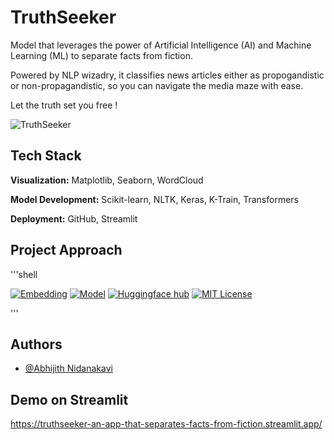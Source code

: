 
# TruthSeeker

Model that leverages the power of Artificial Intelligence (AI) and Machine Learning (ML) to separate facts from fiction.

Powered by NLP wizadry, it classifies news articles either as propogandistic or non-propagandistic, so you can navigate the media maze with ease. 

Let the truth set you free !




![TruthSeeker](https://github.com/AbhijithNidanakavi/TruthSeeker/assets/91921508/f347e34f-4691-4f5e-8fbb-da54130179e4)



## Tech Stack

**Visualization:** Matplotlib, Seaborn, WordCloud 

**Model Development:** Scikit-learn, NLTK, Keras, K-Train, Transformers

**Deployment:** GitHub, Streamlit


## Project Approach

'''shell

[![Embedding](https://img.shields.io/badge/Embeddings-Word2Vec_LDA_BerTopic-orange.svg)](https://scikit-learn.org/stable/tutorial/text_analytics/working_with_text_data.html)
[![Model](https://img.shields.io/badge/TransformerModel-BERT-white.svg)](https://huggingface.co/docs/transformers/model_doc/bert)
[![Huggingface hub](https://img.shields.io/badge/Host-huggingface_hub-blue.svg)](https://huggingface.co/)
[![MIT License](https://img.shields.io/badge/License-MIT-green.svg)](https://choosealicense.com/licenses/mit/)

'''
## Authors

- [@Abhijith Nidanakavi](https://github.com/AbhijithNidanakavi)


## Demo on Streamlit

https://truthseeker-an-app-that-separates-facts-from-fiction.streamlit.app/ 

